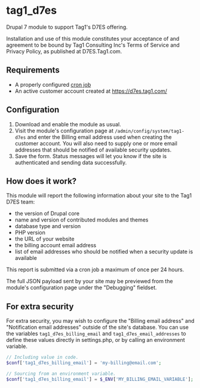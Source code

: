 # tag1_d7es

Drupal 7 module to support Tag1's D7ES offering.

Installation and use of this module constitutes your acceptance of and agreement
to be bound by Tag1 Consulting Inc's Terms of Service and Privacy Policy,
as published at D7ES.Tag1.com.

## Requirements
* A properly configured [cron job](https://www.drupal.org/docs/7/setting-up-cron/overview)
* An active customer account created at https://d7es.tag1.com/

## Configuration
1. Download and enable the module as usual.
2. Visit the module's configuration page at `/admin/config/system/tag1-d7es` and
enter the Billing email address used when creating the customer account. You
will also need to supply one or more email addresses that should be notified of
available security updates.
3. Save the form. Status messages will let you know if the site is authenticated
and sending data successfully.

## How does it work?
This module will report the following information about your site to the Tag1
D7ES team:

* the version of Drupal core
* name and version of contributed modules and themes
* database type and version
* PHP version
* the URL of your website
* the billing account email address
* list of email addresses who should be notified when a security update is available

This report is submitted via a cron job a maximum of once per 24 hours.

The full JSON payload sent by your site may be previewed from the module's
configuration page under the "Debugging" fieldset.

## For extra security

For extra security, you may wish to configure the "Billing email address" and
"Notification email addresses" outside of the site's database. You can use the
variables `tag1_d7es_billing_email` and `tag1_d7es_email_addresses` to define
these values directly in settings.php, or by calling an environment variable.

```php
// Including value in code.
$conf['tag1_d7es_billing_email'] = 'my-billing@email.com';

// Sourcing from an environment variable.
$conf['tag1_d7es_billing_email'] = $_ENV['MY_BILLING_EMAIL_VARIABLE'];
```
